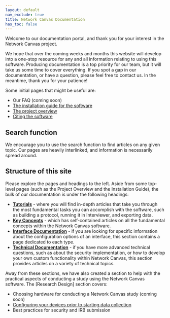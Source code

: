 ```yaml
---
layout: default
nav_exclude: true
title: Network Canvas Documentation
has_toc: false
---
```


Welcome to our documentation portal, and thank you for your interest in the Network Canvas project.

We hope that over the coming weeks and months this website will develop into a one-stop resource for any and all information relating to using this software. Producing documentation is a top priority for our team, but it will take us some time to cover everything. If you spot a gap in our documentation, or have a question, please feel free to contact us. In the meantime, thank you for your patience!

Some initial pages that might be useful are:

- Our FAQ (coming soon)
- [The installation guide for the software](./docs/installation-guide.md)
- [The project overview](./docs/project-overview.md)
- [Citing the software](./docs/citing-the-software.md)

## Search function

We encourage you to use the search function to find articles on any given topic. Our pages are heavily interlinked, and information is necessarily spread around.

## Structure of this site

Please explore the pages and headings to the left. Aside from some top-level pages (such as the Project Overview and the Installation Guide), the bulk of our documentation is under the following headings:

- **[Tutorials](./docs/tutorials/index.md)** - where you will find in-depth articles that take you through the most fundamental tasks you can accomplish with the software, such as building a protocol, running it in Interviewer, and exporting data.
- **[Key Concepts](./docs/key-concepts/index.md)** - which has self-contained articles on all the fundamental concepts within the Network Canvas software.
- **[Interface Documentation](./docs/interface-documentation/index.md)** - if you are looking for specific information about the configuration options of an interface, this section contains a page dedicated to each type.
- **[Technical Documentation](./docs/technical-documentation/index.md)** - if you have more advanced technical questions, such as about the security implementation, or how to develop your own custom functionality within Network Canvas, this section provides articles on a variety of technical topics.

Away from these sections, we have also created a section to help with the practical aspects of conducting a study using the Network Canvas software. The [Research Design] section covers:

- Choosing hardware for conducting a Network Canvas study (coming soon)
- [Configuring your devices prior to starting data collection](./docs/research-design/configuring-devices)
- Best practices for security and IRB submission
